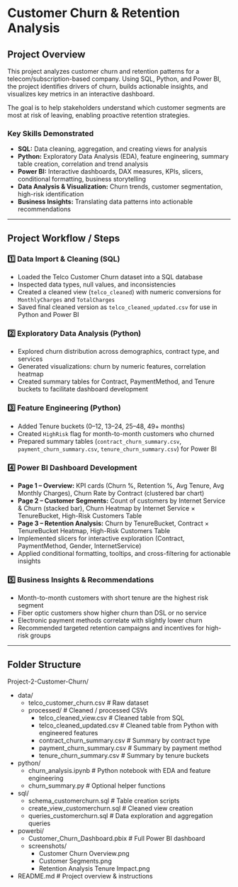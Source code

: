 # Customer Churn & Retention Analysis

## Project Overview
This project analyzes customer churn and retention patterns for a telecom/subscription-based company. Using SQL, Python, and Power BI, the project identifies drivers of churn, builds actionable insights, and visualizes key metrics in an interactive dashboard.

The goal is to help stakeholders understand which customer segments are most at risk of leaving, enabling proactive retention strategies.

### Key Skills Demonstrated
- **SQL:** Data cleaning, aggregation, and creating views for analysis  
- **Python:** Exploratory Data Analysis (EDA), feature engineering, summary table creation, correlation and trend analysis  
- **Power BI:** Interactive dashboards, DAX measures, KPIs, slicers, conditional formatting, business storytelling  
- **Data Analysis & Visualization:** Churn trends, customer segmentation, high-risk identification  
- **Business Insights:** Translating data patterns into actionable recommendations  

---

## Project Workflow / Steps

### 1️⃣ Data Import & Cleaning (SQL)
- Loaded the Telco Customer Churn dataset into a SQL database  
- Inspected data types, null values, and inconsistencies  
- Created a cleaned view (`telco_cleaned`) with numeric conversions for `MonthlyCharges` and `TotalCharges`  
- Saved final cleaned version as `telco_cleaned_updated.csv` for use in Python and Power BI  

### 2️⃣ Exploratory Data Analysis (Python)
- Explored churn distribution across demographics, contract type, and services  
- Generated visualizations: churn by numeric features, correlation heatmap  
- Created summary tables for Contract, PaymentMethod, and Tenure buckets to facilitate dashboard development  

### 3️⃣ Feature Engineering (Python)
- Added Tenure buckets (0–12, 13–24, 25–48, 49+ months)  
- Created `HighRisk` flag for month-to-month customers who churned  
- Prepared summary tables (`contract_churn_summary.csv`, `payment_churn_summary.csv`, `tenure_churn_summary.csv`) for Power BI  

### 4️⃣ Power BI Dashboard Development
- **Page 1 – Overview:** KPI cards (Churn %, Retention %, Avg Tenure, Avg Monthly Charges), Churn Rate by Contract (clustered bar chart)  
- **Page 2 – Customer Segments:** Count of customers by Internet Service & Churn (stacked bar), Churn Heatmap by Internet Service × TenureBucket, High-Risk Customers Table  
- **Page 3 – Retention Analysis:** Churn by TenureBucket, Contract × TenureBucket Heatmap, High-Risk Customers Table  
- Implemented slicers for interactive exploration (Contract, PaymentMethod, Gender, InternetService)  
- Applied conditional formatting, tooltips, and cross-filtering for actionable insights  

### 5️⃣ Business Insights & Recommendations
- Month-to-month customers with short tenure are the highest risk segment  
- Fiber optic customers show higher churn than DSL or no service  
- Electronic payment methods correlate with slightly lower churn  
- Recommended targeted retention campaigns and incentives for high-risk groups  

---

## Folder Structure

Project-2-Customer-Churn/
- data/
  - telco_customer_churn.csv # Raw dataset
  - processed/                    # Cleaned / processed CSVs
    - telco_cleaned_view.csv     # Cleaned table from SQL
    - telco_cleaned_updated.csv # Cleaned table from Python with engineered features
    - contract_churn_summary.csv # Summary by contract type
    - payment_churn_summary.csv # Summary by payment method
    - tenure_churn_summary.csv # Summary by tenure buckets
- python/
  - churn_analysis.ipynb # Python notebook with EDA and feature engineering
  - churn_summary.py # Optional helper functions
- sql/
  - schema_customerchurn.sql # Table creation scripts
  - create_view_customerchurn.sql # Cleaned view creation
  - queries_customerchurn.sql # Data exploration and aggregation queries
- powerbi/
  - Customer_Churn_Dashboard.pbix # Full Power BI dashboard
  - screenshots/
    - Customer Churn Overview.png
    - Customer Segments.png
    - Retention Analysis Tenure Impact.png
- README.md                        # Project overview & instructions
